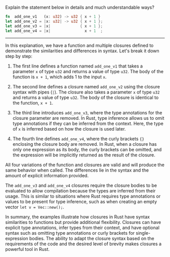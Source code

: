 Explain the statement below in details and much understandable ways?

```rust
fn  add_one_v1   (x: u32) -> u32 { x + 1 }
let add_one_v2 = |x: u32| -> u32 { x + 1 };
let add_one_v3 = |x|             { x + 1 };
let add_one_v4 = |x|               x + 1  ;
```

___

In this explanation, we have a function and multiple closures defined to demonstrate the similarities and differences in syntax. Let's break it down step by step:

1. The first line defines a function named `add_one_v1` that takes a parameter `x` of type `u32` and returns a value of type `u32`. The body of the function is `x + 1`, which adds 1 to the input `x`.

2. The second line defines a closure named `add_one_v2` using the closure syntax with pipes (`|`). The closure also takes a parameter `x` of type `u32` and returns a value of type `u32`. The body of the closure is identical to the function, `x + 1`.

3. The third line introduces `add_one_v3`, where the type annotations for the closure parameter are removed. In Rust, type inference allows us to omit type annotations if they can be inferred from the context. Here, the type of `x` is inferred based on how the closure is used later.

4. The fourth line defines `add_one_v4`, where the curly brackets `{}` enclosing the closure body are removed. In Rust, when a closure has only one expression as its body, the curly brackets can be omitted, and the expression will be implicitly returned as the result of the closure.

All four variations of the function and closures are valid and will produce the same behavior when called. The differences lie in the syntax and the amount of explicit information provided.

The `add_one_v3` and `add_one_v4` closures require the closure bodies to be evaluated to allow compilation because the types are inferred from their usage. This is similar to situations where Rust requires type annotations or values to be present for type inference, such as when creating an empty vector `let v = Vec::new();`.

In summary, the examples illustrate how closures in Rust have syntax similarities to functions but provide additional flexibility. Closures can have explicit type annotations, infer types from their context, and have optional syntax such as omitting type annotations or curly brackets for single-expression bodies. The ability to adapt the closure syntax based on the requirements of the code and the desired level of brevity makes closures a powerful tool in Rust.